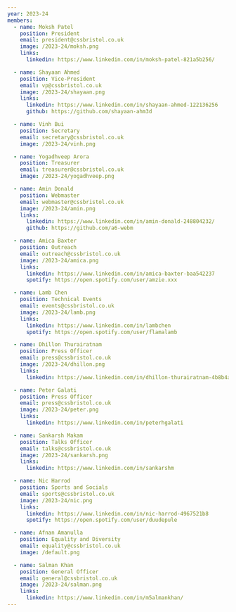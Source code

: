 ```yaml
---
year: 2023-24
members:
  - name: Moksh Patel
    position: President
    email: president@cssbristol.co.uk
    image: /2023-24/moksh.png
    links:
      linkedin: https://www.linkedin.com/in/moksh-patel-821a5b256/

  - name: Shayaan Ahmed
    position: Vice-President
    email: vp@cssbristol.co.uk
    image: /2023-24/shayaan.png
    links:
      linkedin: https://www.linkedin.com/in/shayaan-ahmed-122136256
      github: https://github.com/shayaan-ahm3d

  - name: Vinh Bui
    position: Secretary
    email: secretary@cssbristol.co.uk
    image: /2023-24/vinh.png

  - name: Yogadhveep Arora
    position: Treasurer
    email: treasurer@cssbristol.co.uk
    image: /2023-24/yogadhveep.png

  - name: Amin Donald
    position: Webmaster
    email: webmaster@cssbristol.co.uk
    image: /2023-24/amin.png
    links:
      linkedin: https://www.linkedin.com/in/amin-donald-248804232/
      github: https://github.com/a6-webm

  - name: Amica Baxter
    position: Outreach
    email: outreach@cssbristol.co.uk
    image: /2023-24/amica.png
    links:
      linkedin: https://www.linkedin.com/in/amica-baxter-baa542237
      spotify: https://open.spotify.com/user/amzie.xxx

  - name: Lamb Chen
    position: Technical Events
    email: events@cssbristol.co.uk
    image: /2023-24/lamb.png
    links:
      linkedin: https://www.linkedin.com/in/lambchen
      spotify: https://open.spotify.com/user/flamalamb

  - name: Dhillon Thurairatnam
    position: Press Officer
    email: press@cssbristol.co.uk
    image: /2023-24/dhillon.png
    links:
      linkedin: https://www.linkedin.com/in/dhillon-thurairatnam-4b8b4a20b/

  - name: Peter Galati
    position: Press Officer
    email: press@cssbristol.co.uk
    image: /2023-24/peter.png
    links:
      linkedin: https://www.linkedin.com/in/peterhgalati

  - name: Sankarsh Makam
    position: Talks Officer
    email: talks@cssbristol.co.uk
    image: /2023-24/sankarsh.png
    links:
      linkedin: https://www.linkedin.com/in/sankarshm

  - name: Nic Harrod
    position: Sports and Socials
    email: sports@cssbristol.co.uk
    image: /2023-24/nic.png
    links:
      linkedin: https://www.linkedin.com/in/nic-harrod-4967521b8
      spotify: https://open.spotify.com/user/duudepule

  - name: Afnan Amanulla
    position: Equality and Diversity
    email: equality@cssbristol.co.uk
    image: /default.png

  - name: Salman Khan
    position: General Officer
    email: general@cssbristol.co.uk
    image: /2023-24/salman.png
    links:
      linkedin: https://www.linkedin.com/in/m5almankhan/
---
```

